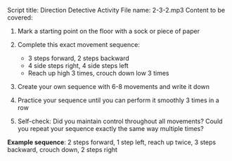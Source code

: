 Script title: Direction Detective Activity
File name: 2-3-2.mp3
Content to be covered:
1. Mark a starting point on the floor with a sock or piece of paper
2. Complete this exact movement sequence:

   - 3 steps forward, 2 steps backward
   - 4 side steps right, 4 side steps left
   - Reach up high 3 times, crouch down low 3 times
3. Create your own sequence with 6-8 movements and write it down
4. Practice your sequence until you can perform it smoothly 3 times in a row
5. Self-check: Did you maintain control throughout all movements? Could you repeat your sequence exactly the same way multiple times?

**Example sequence**: 2 steps forward, 1 step left, reach up twice, 3 steps backward, crouch down, 2 steps right